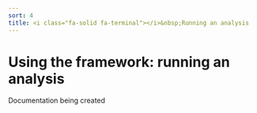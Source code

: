 ```yaml
---
sort: 4
title: <i class="fa-solid fa-terminal"></i>&nbsp;Running an analysis
---
```


# Using the framework: running an analysis

Documentation being created

